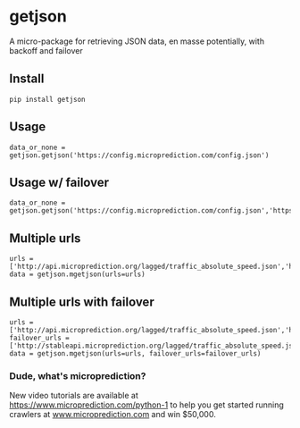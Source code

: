# getjson

A micro-package for retrieving JSON data, en masse potentially, with backoff and failover


## Install 

    pip install getjson 
    
## Usage 

    data_or_none = getjson.getjson('https://config.microprediction.com/config.json')

## Usage w/ failover

    data_or_none = getjson.getjson('https://config.microprediction.com/config.json','https://stableconfig.microprediction.com/config.json')

## Multiple urls

    urls = ['http://api.microprediction.org/lagged/traffic_absolute_speed.json','https://api.microprediction.org/lagged/die.json']
    data = getjson.mgetjson(urls=urls)    

## Multiple urls with failover

    urls = ['http://api.microprediction.org/lagged/traffic_absolute_speed.json','https://api.microprediction.org/lagged/die.json']
    failover_urls = ['http://stableapi.microprediction.org/lagged/traffic_absolute_speed.json','https://stableapi.microprediction.org/lagged/die.json']
    data = getjson.mgetjson(urls=urls, failover_urls=failover_urls)    

    
### Dude, what's microprediction?

New video tutorials are available at https://www.microprediction.com/python-1 to help you
get started running crawlers at www.microprediction.com and win $50,000. 
